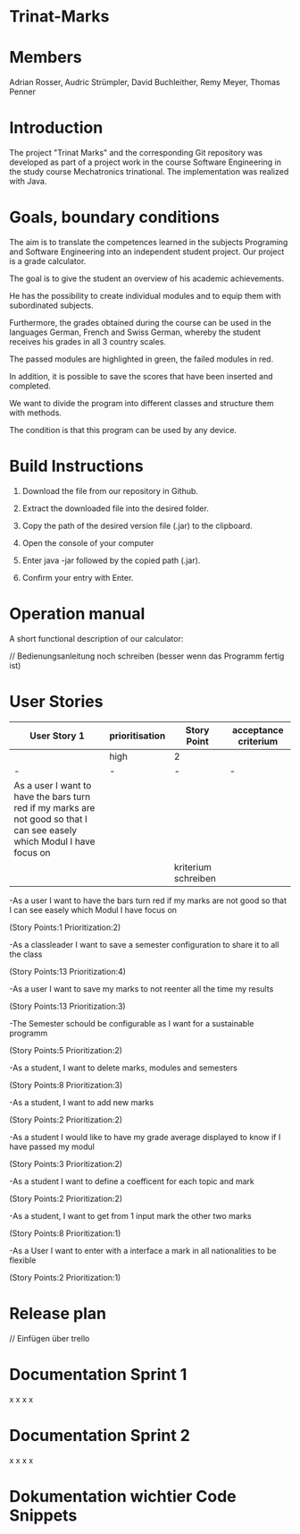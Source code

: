 # Trinat-Marks



# Members

Adrian Rosser, Audric Strümpler, David Buchleither, Remy Meyer, Thomas Penner 


# Introduction

The project "Trinat Marks" and the corresponding Git repository was developed as part of a project work in the course Software Engineering in the study course Mechatronics trinational. The implementation was realized with Java. 

# Goals, boundary conditions

The aim is to translate the competences learned in the subjects Programing and Software Engineering into an independent student project. Our project is a grade calculator.

The goal is to give the student an overview of his academic achievements.

He has the possibility to create individual modules and to equip them with subordinated subjects. 

Furthermore, the grades obtained during the course can be used in the languages German, French and Swiss German, whereby the student receives his grades in all 3 country scales.

The passed modules are highlighted in green, the failed modules in red. 

In addition, it is possible to save the scores that have been inserted and completed.

We want to divide the program into different classes and structure them with methods.

The condition is that this program can be used by any device.



# Build Instructions

1) Download the file from our repository in Github.

2) Extract the downloaded file into the desired folder.

3) Copy the path of the desired version file (.jar) to the clipboard.

4) Open the console of your computer

5) Enter java -jar followed by the copied path (.jar).

6) Confirm your entry with Enter.


# Operation manual

A short functional description of our calculator:


// Bedienungsanleitung noch schreiben (besser wenn das Programm fertig ist)


# User Stories

| User Story 1 | prioritisation | Story Point | acceptance criterium |
|-|-|-|-|
||high|2||
|-|-|-|-|
|As a user I want to have the bars turn red if my marks are not good so that I can see easely which Modul I have focus on
|||kriterium schreiben|

-As a user I want to have the bars turn red if my marks are not good so that I can see easely which Modul I have focus on

(Story Points:1 Prioritization:2)


-As a classleader I want to save a semester configuration to share it to all the class

(Story Points:13 Prioritization:4)


-As a user I want to save my marks to not reenter all the time my results

(Story Points:13 Prioritization:3)


-The Semester schould be configurable as I want for a sustainable programm

(Story Points:5 Prioritization:2)


-As a student, I want to delete marks, modules and semesters

(Story Points:8 Prioritization:3)


-As a student, I want to add new marks

(Story Points:2 Prioritization:2)


-As a student I would like to have my grade average displayed to know if I have passed my modul

(Story Points:3 Prioritization:2)


-As a student I want to define a coefficent for each topic and mark

(Story Points:2 Prioritization:2)


-As a student, I want to get from 1 input mark the other two marks

(Story Points:8 Prioritization:1)


-As a User I want to enter with a interface a mark in all nationalities to be flexible

(Story Points:2 Prioritization:1)


# Release plan

// Einfügen über trello


# Documentation Sprint 1

x
x
x
x


# Documentation Sprint 2

x
x
x
x


# Dokumentation wichtier Code Snippets
